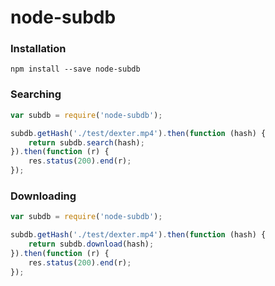 # node-subdb

### Installation
```
npm install --save node-subdb
```

### Searching
```js
var subdb = require('node-subdb');

subdb.getHash('./test/dexter.mp4').then(function (hash) {
	return subdb.search(hash);
}).then(function (r) {
	res.status(200).end(r);
});
```

### Downloading
```js
var subdb = require('node-subdb');

subdb.getHash('./test/dexter.mp4').then(function (hash) {
	return subdb.download(hash);
}).then(function (r) {
	res.status(200).end(r);
});
```